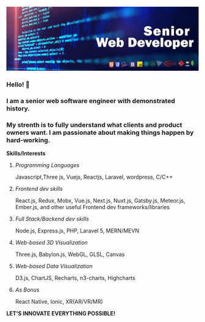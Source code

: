 ![Banner](https://github.com/supercoder42/Dev420/blob/main/img/banner.jpg)

### Hello! 👋

### I am a senior web software engineer with demonstrated history.
### My strenth is to fully understand what clients and product owners want. I am passionate about making things happen by hard-working.

**Skills/Interests**

   1. *Programming Languages*
   
      Javascript,Three js,  Vuejs, Reactjs, Laravel, wordpress, C/C++ 
      
   2. *Frontend dev skills* 
   
      React.js, Redux, Mobx, Vue.js, Next.js, Nuxt.js, Gatsby.js, Meteor.js, Ember.js, and other useful Frontend dev frameworks/libraries
      
   3. *Full Stack/Backend dev skills*
   
      Node.js, Express.js, PHP, Laravel 5, MERN/MEVN 
      
   4. *Web-based 3D Visualization*
   
      Three.js, Babylon.js, WebGL, GLSL, Canvas
      
   5. *Web-based Data Visualization*
   
      D3.js, ChartJS, Recharts, n3-charts, Highcharts 
      
   6. *As Bonus*
   
      React Native, Ionic, XR(AR/VR/MR)
   
   
**LET'S INNOVATE EVERYTHING POSSIBLE!**

